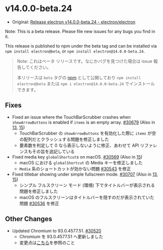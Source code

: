 # v14.0.0-beta.24

- Original: [Release electron v14.0.0-beta.24 - electron/electron](https://github.com/electron/electron/releases/tag/v14.0.0-beta.24)

Note: This is a beta release. Please file new issues for any bugs you find in it.

This release is published to npm under the beta tag and can be installed via `npm install electron@beta`, or `npm install electron@14.0.0-beta.24`.

> Note: これはベータ リリースです。なにかバグを見つけた場合は issue 報告してください。
>
> 本リリースは `beta` タグの [npm](https://www.npmjs.com/package/electron) として公開しており `npm install electron@beta` または `npm i electron@14.0.0-beta.24` でインストールできます。

## Fixes

- Fixed an issue where the TouchBarScrubber crashes when `showArrowButtons` is enabled if `items` is an empty array. [#30679](https://github.com/electron/electron/pull/30679) (Also in [13](https://github.com/electron/electron/pull/30680), [15](https://github.com/electron/electron/pull/30681))
  - TouchBarScrubber の `showArrowButtons` を有効化した際に `items` が空の配列だとクラッシュする問題を修正しました
  - 要素数を判定して 0 なら表示しないように修正、あわせて API リファレンスもその旨を追記している
- Fixed media key `globalShortcut`s on macOS. [#30569](https://github.com/electron/electron/pull/30569) (Also in [15](https://github.com/electron/electron/pull/30570))
  - macOS における `globalShortcut` の Media キーを修正しました
  - `Media` 系のショートカットが効かない問題 [#30543](https://github.com/electron/electron/issues/30543) を修正
- Fixed titlebar showing under simple fullscreen mode. [#30707](https://github.com/electron/electron/pull/30707) (Also in [13](https://github.com/electron/electron/pull/30706), [15](https://github.com/electron/electron/pull/30708))
  - シンプル フルスクリーン モード (環境) 下でタイトルバーが表示される問題を修正しました
  - macOS のフルスクリーンはタイトルバーを隠すのだが表示されていた問題 [#30536](https://github.com/electron/electron/issues/30536) を修正

## Other Changes

- Updated Chromium to 93.0.4577.51. [#30520](https://github.com/electron/electron/pull/30520)
  - Chromium を 93.0.4577.51 へ更新しました
  - 変更点は[こちら](https://chromium.googlesource.com/chromium/src/+log/93.0.4577.25..93.0.4577.51?n=10000&pretty=fuller)を参照のこと
